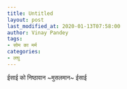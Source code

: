 ```yaml
---
title: Untitled
layout: post
last_modified_at: 2020-01-13T07:58:00
author: Vinay Pandey
tags:
- सोम का मर्म
categories:
- लघु
---
```

ईसाई को निष्ठावान ~मुसलमान~ ईसाई


